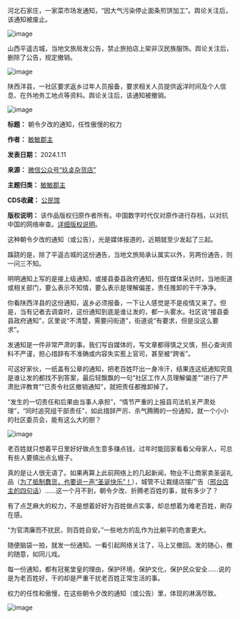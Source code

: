 河北石家庄，一家菜市场发通知，“因大气污染停止面条煎饼加工”。舆论关注后，该通知被废止。


![image](https://chinadigitaltimes.net/chinese/files/2024/01/post-704026-659fd039c7162.png)


山西平遥古城，当地文旅局发公告，禁止旅拍店上架非汉民族服饰。舆论关注后，删除了公告，规定撤销。


![image](https://chinadigitaltimes.net/chinese/files/2024/01/post-704026-659fd039cf6ec.png)


陕西洋县，一社区要求返乡过年人员报备，要求相关人员提供返洋时间及个人信息、在外地务工地点等资料。舆论关注后，该通知被撤销。


![image](https://chinadigitaltimes.net/chinese/files/2024/01/post-704026-659fd039d8b8d.png)




**标题：** 朝令夕改的通知，任性傲慢的权力  

**作者：** [敏敏郡主](https://chinadigitaltimes.net/space/玖奌杂货店)  

**发表日期：** 2024.1.11  

**来源：** [微信公众号“玖奌杂货店”](https://mp.weixin.qq.com/s/qq-Xe2boXHOVew07bFH6-w)  

**主题归类：** [敏敏郡主](https://chinadigitaltimes.net/space/敏敏郡主)  

**CDS收藏：** [公民馆](https://chinadigitaltimes.net/space/%E5%85%AC%E6%B0%91%E9%A6%86)  

**版权说明：** 该作品版权归原作者所有。中国数字时代仅对原作进行存档，以对抗中国的网络审查。[详细版权说明](https://chinadigitaltimes.net/chinese/copyright)。


这种朝令夕改的通知（或公告），光是媒体报道的，近期就至少发起了三起。


蹊跷的是，除了平遥古城的这份通告，当地文旅局承认属实以外，另两份通告，则一问三不知。


明明通知上写的是接上级通知，或接县委县政府通知，但在媒体采访时，当地街道或相关部门，要么表示不知情，要么表示是理解偏差，责任推卸的干干净净。


你看陕西洋县的这份通知，返乡必须报备，一下让人感觉是不是疫情又来了。但是，当有记者去调查时，这份通知到底是谁让发的，都一头雾水。社区说“接县委县政府通知”，区里说“不清楚，需要问街道”，街道说“有要求，但是没这么要求”。


发通知是一件非常严肃的事。我们写自媒体的，写文章都得慎之又慎，担心查询资料不严谨，担心措辞有不准确或内容失实惹上官司，甚至被“跨省”。


可这好家伙，一纸盖有公章的通知，把老百姓吓出一身冷汗，结果连这纸通知究竟是谁让发的都找不到答案，最后轻飘飘的一句“社区工作人员理解偏差”“进行了严肃批评教育”“已责令社区撤销通知”，就把责任都推卸掉了。


“发生的一切责任和后果由当事人承担”，“情节严重的上报县司法机关严肃处理”，“同时追究组干部责任”，如此措辞严厉、杀气腾腾的一份通知，就一个小小的社区委员会，能有这么大的胆？


![image](https://chinadigitaltimes.net/chinese/files/2024/01/post-704026-659fd039e1561.)


老百姓就只想着平日里好好做点生意多赚点钱，过年时能回家看看父母家人，可总有些人要搞出点幺蛾子。


真的是让人很无语了。如果再算上此前网络上的几起新闻，物业不让商家卖圣诞礼品（[为了抵制蠢货，也要说一声“圣诞快乐”！](http://mp.weixin.qq.com/s?__biz=MzI4OTc5MDEyNA==\&mid=2247500168\&idx=1\&sn=2908d6f7d77bc591950b61db821e79b8\&chksm=ec2b404bdb5cc95d30df9638b266eff235158a711136e1750d75e050f60cfb1ccd0a9bd2b33b\&scene=21#wechat_redirect)），城管不让裁缝店摆广告（[邢台店主的四句话](http://mp.weixin.qq.com/s?__biz=MzU1NzU5MjU1Ng==\&mid=2247491715\&idx=1\&sn=c9a6e5997cd1e1e4c3a44c967e755015\&chksm=fc31da00cb465316ac2e01175cf23168231d8edbbf5109234406b3593dfb378d6cfe08f3e708\&scene=21#wechat_redirect)）……这一个月不到，朝令夕改、折腾老百姓的事，就有多少了？


有了点芝麻大的权力，不是想着好好为百姓做点实事，却总想着为难老百姓，刷存在感。


“为官清廉而不扰民，则百姓自安。”一些地方的乱作为比躺平的危害更大。


随便脑袋一拍，就发一份通知。一看引起网络关注了，马上又撤回。发的随心，撤的随意，如同儿戏。


每一份通知，都有冠冕堂皇的理由，保护环境，保护文化，保护民众安全……说的是为老百姓好，干的却是严重干扰老百姓正常生活的事。


权力的任性和傲慢，在这些朝令夕改的通知（或公告）里，体现的淋漓尽致。


![image](https://chinadigitaltimes.net/chinese/files/2024/01/post-704026-659fd039eaebe.png)


